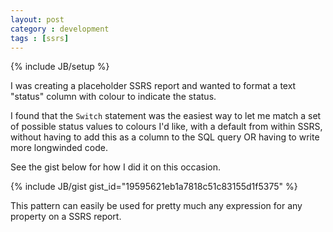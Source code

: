 ```yaml
---
layout: post
category : development
tags : [ssrs]
---
```

{% include JB/setup %}

I was creating a placeholder SSRS report and wanted to format a text "status" column with colour to indicate the status.

I found that the `Switch` statement was the easiest way to let me match a set of possible status values to colours I'd like, with a default from within SSRS, without having to add this as a column to the SQL query OR having to write more longwinded code.

See the gist below for how I did it on this occasion.

{% include JB/gist gist_id="19595621eb1a7818c51c83155d1f5375" %}

This pattern can easily be used for pretty much any expression for any property on a SSRS report.